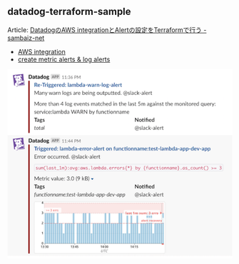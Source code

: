## datadog-terraform-sample

Article: [DatadogのAWS integrationとAlertの設定をTerraformで行う - sambaiz-net](https://www.sambaiz.net/article/219/)

- [AWS integration](./aws-integration/main.tf)
- [create metric alerts & log alerts](./lambda/main.tf)

![alert-slack](./img/alert-slack.png)